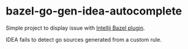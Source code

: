 # bazel-go-gen-idea-autocomplete

Simple project to display issue with [Intellij Bazel plugin](https://github.com/bazelbuild/intellij).

IDEA fails to detect go sources generated from a custom rule.
